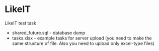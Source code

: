 # LikeIT
LikeIT test task
 * shared_future.sql - database dump
 * tasks.xlsx - example tasks for server upload (you need to make the same structure of file. Also you need to upload only excel-type files)
